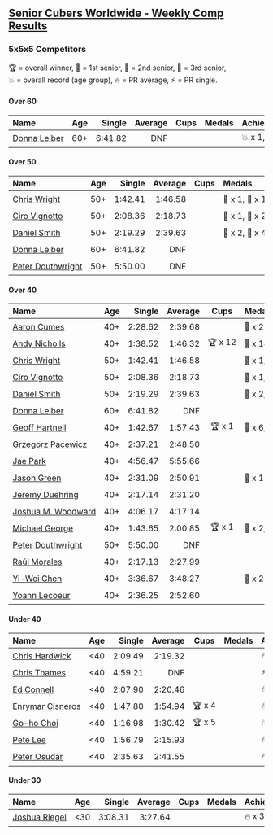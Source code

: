 <style>table {white-space: nowrap;}</style>

## [Senior Cubers Worldwide - Weekly Comp Results](/scw-comp/results/)
### 5x5x5 Competitors

<span style="white-space: nowrap;">🏆 = overall winner</span>, <span style="white-space: nowrap;">🥇 = 1st senior</span>, <span style="white-space: nowrap;">🥈 = 2nd senior</span>, <span style="white-space: nowrap;">🥉 = 3rd senior</span>, <span style="white-space: nowrap;">💥 = overall record (age group)</span>, <span style="white-space: nowrap;">🔥 = PR average</span>, <span style="white-space: nowrap;">⚡ = PR single</span>.

#### Over 60

| Name | Age | Single | Average | Cups | Medals | Achievements |
| :-- | :--: | --: | --: | :--: | :-- | :-- |
| [Donna Leiber](../../persons/donna_leiber/555.md) | 60+ | 6:41.82 | DNF |  |  | 💥 x 1, ⚡ x 1 |

#### Over 50

| Name | Age | Single | Average | Cups | Medals | Achievements |
| :-- | :--: | --: | --: | :--: | :-- | :-- |
| [Chris Wright](../../persons/chris_wright/555.md) | 50+ | 1:42.41 | 1:46.58 |  | 🥇 x 1, 🥈 x 1 | 💥 x 2, 🔥 x 1, ⚡ x 2 |
| [Ciro Vignotto](../../persons/ciro_vignotto/555.md) | 50+ | 2:08.36 | 2:18.73 |  | 🥈 x 1, 🥉 x 2 | 🔥 x 2, ⚡ x 3 |
| [Daniel Smith](../../persons/daniel_smith/555.md) | 50+ | 2:19.29 | 2:39.63 |  | 🥈 x 2, 🥉 x 4 | 💥 x 1, 🔥 x 2, ⚡ x 2 |
| [Donna Leiber](../../persons/donna_leiber/555.md) | 60+ | 6:41.82 | DNF |  |  | 💥 x 1, ⚡ x 1 |
| [Peter Douthwright](../../persons/peter_douthwright/555.md) | 50+ | 5:50.00 | DNF |  |  | ⚡ x 1 |

#### Over 40

| Name | Age | Single | Average | Cups | Medals | Achievements |
| :-- | :--: | --: | --: | :--: | :-- | :-- |
| [Aaron Cumes](../../persons/aaron_cumes/555.md) | 40+ | 2:28.62 | 2:39.68 |  | 🥉 x 2 | 🔥 x 3, ⚡ x 2 |
| [Andy Nicholls](../../persons/andy_nicholls/555.md) | 40+ | 1:38.52 | 1:46.32 | 🏆 x 12 | 🥇 x 14, 🥈 x 2 | 💥 x 3, 🔥 x 2, ⚡ x 3 |
| [Chris Wright](../../persons/chris_wright/555.md) | 50+ | 1:42.41 | 1:46.58 |  | 🥇 x 1, 🥈 x 1 | 💥 x 2, 🔥 x 1, ⚡ x 2 |
| [Ciro Vignotto](../../persons/ciro_vignotto/555.md) | 50+ | 2:08.36 | 2:18.73 |  | 🥈 x 1, 🥉 x 2 | 🔥 x 2, ⚡ x 3 |
| [Daniel Smith](../../persons/daniel_smith/555.md) | 50+ | 2:19.29 | 2:39.63 |  | 🥈 x 2, 🥉 x 4 | 💥 x 1, 🔥 x 2, ⚡ x 2 |
| [Donna Leiber](../../persons/donna_leiber/555.md) | 60+ | 6:41.82 | DNF |  |  | 💥 x 1, ⚡ x 1 |
| [Geoff Hartnell](../../persons/geoff_hartnell/555.md) | 40+ | 1:42.67 | 1:57.43 | 🏆 x 1 | 🥇 x 6, 🥈 x 12, 🥉 x 4 | 🔥 x 6, ⚡ x 4 |
| [Grzegorz Pacewicz](../../persons/grzegorz_pacewicz/555.md) | 40+ | 2:37.21 | 2:48.50 |  |  | 🔥 x 1, ⚡ x 1 |
| [Jae Park](../../persons/jae_park/555.md) | 40+ | 4:56.47 | 5:55.66 |  |  | 🔥 x 1, ⚡ x 4 |
| [Jason Green](../../persons/jason_green/555.md) | 40+ | 2:31.09 | 2:50.91 |  | 🥈 x 1 | 🔥 x 2, ⚡ x 2 |
| [Jeremy Duehring](../../persons/jeremy_duehring/555.md) | 40+ | 2:17.14 | 2:31.20 |  |  | 🔥 x 1, ⚡ x 1 |
| [Joshua M. Woodward](../../persons/joshua_m_woodward/555.md) | 40+ | 4:06.17 | 4:17.14 |  |  | 🔥 x 1, ⚡ x 1 |
| [Michael George](../../persons/michael_george/555.md) | 40+ | 1:43.65 | 2:00.85 | 🏆 x 1 | 🥇 x 2, 🥈 x 4, 🥉 x 9 | 🔥 x 5, ⚡ x 5 |
| [Peter Douthwright](../../persons/peter_douthwright/555.md) | 50+ | 5:50.00 | DNF |  |  | ⚡ x 1 |
| [Raúl Morales](../../persons/raul_morales/555.md) | 40+ | 2:17.13 | 2:27.99 |  |  | 🔥 x 1, ⚡ x 1 |
| [Yi-Wei Chen](../../persons/yi_wei_chen/555.md) | 40+ | 3:36.67 | 3:48.27 |  | 🥉 x 2 | 🔥 x 4, ⚡ x 4 |
| [Yoann Lecoeur](../../persons/yoann_lecoeur/555.md) | 40+ | 2:36.25 | 2:52.60 |  |  | 🔥 x 1, ⚡ x 1 |

#### Under 40

| Name | Age | Single | Average | Cups | Medals | Achievements |
| :-- | :--: | --: | --: | :--: | :-- | :-- |
| [Chris Hardwick](../../persons/chris_hardwick/555.md) | <40 | 2:09.49 | 2:19.32 |  |  | 🔥 x 1, ⚡ x 1 |
| [Chris Thames](../../persons/chris_thames/555.md) | <40 | 4:59.21 | DNF |  |  | ⚡ x 3 |
| [Ed Connell](../../persons/ed_connell/555.md) | <40 | 2:07.90 | 2:20.46 |  |  | 🔥 x 4, ⚡ x 3 |
| [Enrymar Cisneros](../../persons/enrymar_cisneros/555.md) | <40 | 1:47.80 | 1:54.94 | 🏆 x 4 |  | 🔥 x 3, ⚡ x 3 |
| [Go-ho Choi](../../persons/go_ho_choi/555.md) | <40 | 1:16.98 | 1:30.42 | 🏆 x 5 |  | 💥 x 3, 🔥 x 1, ⚡ x 3 |
| [Pete Lee](../../persons/pete_lee/555.md) | <40 | 1:56.79 | 2:15.93 |  |  | 🔥 x 7, ⚡ x 5 |
| [Peter Osudar](../../persons/peter_osudar/555.md) | <40 | 2:35.63 | 2:41.55 |  |  | 🔥 x 1, ⚡ x 1 |

#### Under 30

| Name | Age | Single | Average | Cups | Medals | Achievements |
| :-- | :--: | --: | --: | :--: | :-- | :-- |
| [Joshua Riegel](../../persons/joshua_riegel/555.md) | <30 | 3:08.31 | 3:27.64 |  |  | 🔥 x 3, ⚡ x 3 |


<!-- Global site tag (gtag.js) - Google Analytics -->
<script async src="https://www.googletagmanager.com/gtag/js?id=UA-86348435-3"></script>
<script>window.dataLayer = window.dataLayer || []; function gtag() {dataLayer.push(arguments);} gtag('js', new Date()); gtag('config', 'UA-86348435-3');</script>
